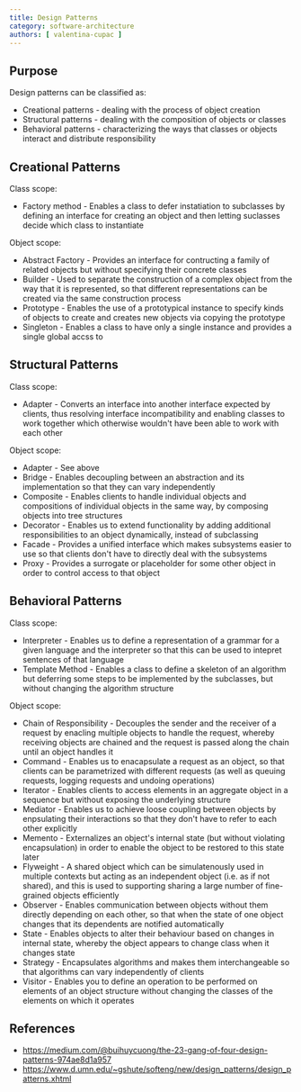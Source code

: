 ```yaml
---
title: Design Patterns
category: software-architecture
authors: [ valentina-cupac ]
---
```


## Purpose

Design patterns can be classified as:

* Creational patterns - dealing with the process of object creation
* Structural patterns - dealing with the composition of objects or classes
* Behavioral patterns - characterizing the ways that classes or objects interact and distribute responsibility


## Creational Patterns

Class scope:

* Factory method - Enables a class to defer instatiation to subclasses by defining an interface for creating an object and then letting suclasses decide which class to instantiate

Object scope:

* Abstract Factory - Provides an interface for contructing a family of related objects but without specifying their concrete classes
* Builder - Used to separate the construction of a complex object from the way that it is represented, so that different representations can be created via the same construction process
* Prototype - Enables the use of a prototypical instance to specify kinds of objects to create and creates new objects via copying the prototype
* Singleton - Enables a class to have only a single instance and provides a single global accss to

## Structural Patterns

Class scope:

* Adapter - Converts an interface into another interface expected by clients, thus resolving interface incompatibility and enabling classes to work together which otherwise wouldn't have been able to work with each other

Object scope:

* Adapter - See above
* Bridge - Enables decoupling between an abstraction and its implementation so that they can vary independently
* Composite - Enables clients to handle individual objects and compositions of individual objects in the same way, by composing objects into tree structures
* Decorator - Enables us to extend functionality by adding additional responsibilities to an object dynamically, instead of subclassing
* Facade - Provides a unified interface which makes subsystems easier to use so that clients don't have to directly deal with the subsystems
* Proxy - Provides a surrogate or placeholder for some other object in order to control access to that object

## Behavioral Patterns

Class scope:

* Interpreter - Enables us to define a representation of a grammar for a given language and the interpreter so that this can be used to intepret sentences of that language
* Template Method - Enables a class to define a skeleton of an algorithm but deferring some steps to be implemented by the subclasses, but without changing the algorithm structure

Object scope:

* Chain of Responsibility - Decouples the sender and the receiver of a request by enacling multiple objects to handle the request, whereby receiving objects are chained and the request is passed along the chain until an object handles it
* Command - Enables us to enacapsulate a request as an object, so that clients can be parametrized with different requests (as well as queuing requests, logging requests and undoing operations)
* Iterator - Enables clients to access elements in an aggregate object in a sequence but without exposing the underlying structure
* Mediator - Enables us to achieve loose coupling between objects by enpsulating their interactions so that they don't have to refer to each other explicitly
* Memento - Externalizes an object's internal state (but without violating encapsulation) in order to enable the object to be restored to this state later
* Flyweight - A shared object which can be simulatenously used in multiple contexts but acting as an independent object (i.e. as if not shared), and this is used to supporting sharing a large number of fine-grained objects efficiently
* Observer - Enables communication between objects without them directly depending on each other, so that when the state of one object changes that its dependents are notified automatically
* State - Enables objects to alter their behaviour based on changes in internal state, whereby the object appears to change class when it changes state
* Strategy - Encapsulates algorithms and makes them interchangeable so that algorithms can vary independently of clients
* Visitor - Enables you to define an operation to be performed on elements of an object structure without changing the classes of the elements on which it operates

## References

* https://medium.com/@buihuycuong/the-23-gang-of-four-design-patterns-974ae8d1a957
* https://www.d.umn.edu/~gshute/softeng/new/design_patterns/design_patterns.xhtml